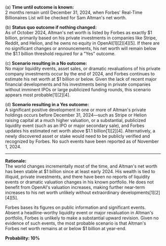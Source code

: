 (a) **Time until outcome is known:**  
2 months remain until December 31, 2024, when Forbes' Real-Time Billionaires List will be checked for Sam Altman's net worth.

(b) **Status quo outcome if nothing changed:**  
As of October 2024, Altman's net worth is listed by Forbes as exactly $1 billion, primarily based on his private investments in companies like Stripe, Reddit, and Helion, and he owns no equity in OpenAI[1][2][4][5]. If there are no significant changes or announcements, his net worth will remain below the $1.1 billion threshold required for a "Yes" outcome.

(c) **Scenario resulting in a No outcome:**  
No major liquidity events, asset sales, or dramatic revaluations of his private company investments occur by the end of 2024, and Forbes continues to estimate his net worth at $1 billion or below. Given the lack of recent major financial developments and his investments being in private companies without imminent IPOs or large publicized funding rounds, this scenario appears most probable[1][2][4].

(d) **Scenario resulting in a Yes outcome:**  
A significant positive development in one or more of Altman's private holdings occurs before December 31, 2024—such as Stripe or Helion raising capital at a much higher valuation, or a substantial, publicized liquidity event (such as an IPO or major secondary sale), and Forbes updates his estimated net worth above $1.1 billion[1][2][4]. Alternatively, a newly discovered asset or stake would need to be publicly verified and recognized by Forbes. No such events have been reported as of November 1, 2024.

---

**Rationale:**  
The world changes incrementally most of the time, and Altman's net worth has been stable at $1 billion since at least early 2024. His wealth is tied to illiquid, private investments, and there have been no reports of liquidity events or dramatic valuation changes in his known portfolio. He does not benefit from OpenAI's valuation increases, making further near-term increases to his net worth unlikely without extraordinary developments[1][2][4][5].  

Forbes bases its figures on public information and significant events. Absent a headline-worthy liquidity event or major revaluation in Altman's portfolio, Forbes is unlikely to make a substantial upward revision. Given no evidence of such events, the most probable scenario is that Altman's Forbes net worth remains at or below $1 billion at year-end.

**Probability: 10%**